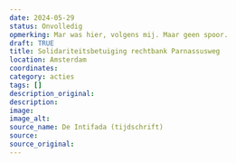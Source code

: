 ```yaml
---
date: 2024-05-29
status: Onvolledig
opmerking: Mar was hier, volgens mij. Maar geen spoor. 
draft: TRUE
title: Solidariteitsbetuiging rechtbank Parnassusweg
location: Amsterdam
coordinates: 
category: acties
tags: []
description_original: 
description: 
image: 
image_alt: 
source_name: De Intifada (tijdschrift)
source: 
source_original: 
---
```

